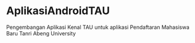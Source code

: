 # AplikasiAndroidTAU
Pengembangan Aplikasi Kenal TAU untuk aplikasi Pendaftaran Mahasiswa Baru Tanri Abeng University
